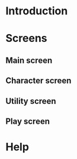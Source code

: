 # Introduction

# Screens

## Main screen

## Character screen

## Utility screen

## Play screen

# Help